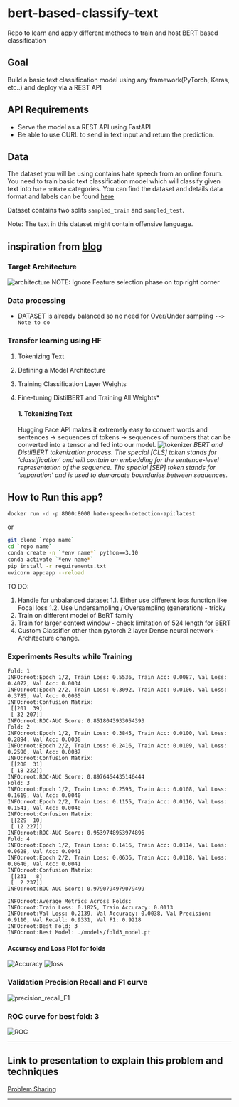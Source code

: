 # bert-based-classify-text
Repo to learn and apply different methods to train and host BERT based classification

## Goal
Build a basic text classification model using any framework(PyTorch, Keras, etc..) and deploy via a REST API

## API Requirements
- Serve the model as a REST API using FastAPI
- Be able to use CURL to send in text input and return the prediction.

## Data
The dataset you will be using contains hate speech from an online forum. You need to train basic text classification model which will classify given text into `hate` `noHate` categories. You can find the dataset and details data format and labels can be found [here](https://github.com/Vicomtech/hate-speech-dataset/tree/master)

Dataset contains two splits `sampled_train` and `sampled_test`.

Note: The text in this dataset might contain offensive language.


## inspiration from [blog](https://towardsdatascience.com/hugging-face-transformers-fine-tuning-distilbert-for-binary-classification-tasks-490f1d192379)

### Target Architecture
![architecture](./material4gh/sample_arch.png)
NOTE: Ignore Feature selection phase on top right corner


### Data processing
* DATASET is already balanced so no need for Over/Under sampling `--> Note to do`

### Transfer learning using HF
1. Tokenizing Text
2. Defining a Model Architecture
3. Training Classification Layer Weights
4. Fine-tuning DistilBERT and Training All Weights*

    #### 1. Tokenizing Text
    Hugging Face API makes it extremely easy to convert words and sentences → sequences of tokens → sequences of numbers that can be converted into a tensor and fed into our model.
    ![tokenizer](./material4gh/tokenizer.png)
    <i>BERT and DistilBERT tokenization process. The special [CLS] token stands for ‘classification’ and will contain an embedding for the sentence-level representation of the sequence. The special [SEP] token stands for ‘separation’ and is used to demarcate boundaries between sequences.</i>


## How to Run this app?
`docker run -d -p 8000:8000 hate-speech-detection-api:latest`

or 

```bash
git clone `repo name`
cd `repo name`
conda create -n `*env name*` python==3.10
conda activate `*env name*`
pip install -r requirements.txt
uvicorn app:app --reload
```

TO DO:
1. Handle for unbalanced dataset
1.1. Either use different loss function like Focal  loss
1.2. Use Undersampling / Oversampling (generation) - tricky
2. Train on different model of BeRT family
3. Train for larger context window - check limitation of 524 length for BERT
4. Custom Classifier other than pytorch 2 layer Dense neural network - Architecture change.

### Experiments Results while Training
```
Fold: 1
INFO:root:Epoch 1/2, Train Loss: 0.5536, Train Acc: 0.0087, Val Loss: 0.4072, Val Acc: 0.0034
INFO:root:Epoch 2/2, Train Loss: 0.3092, Train Acc: 0.0106, Val Loss: 0.3785, Val Acc: 0.0035
INFO:root:Confusion Matrix: 
 [[201  39]
 [ 32 207]]
INFO:root:ROC-AUC Score: 0.8518043933054393
Fold: 2
INFO:root:Epoch 1/2, Train Loss: 0.3845, Train Acc: 0.0100, Val Loss: 0.2894, Val Acc: 0.0038
INFO:root:Epoch 2/2, Train Loss: 0.2416, Train Acc: 0.0109, Val Loss: 0.2590, Val Acc: 0.0037
INFO:root:Confusion Matrix: 
 [[208  31]
 [ 18 222]]
INFO:root:ROC-AUC Score: 0.8976464435146444
Fold: 3
INFO:root:Epoch 1/2, Train Loss: 0.2593, Train Acc: 0.0108, Val Loss: 0.1619, Val Acc: 0.0040
INFO:root:Epoch 2/2, Train Loss: 0.1155, Train Acc: 0.0116, Val Loss: 0.1541, Val Acc: 0.0040
INFO:root:Confusion Matrix: 
 [[229  10]
 [ 12 227]]
INFO:root:ROC-AUC Score: 0.9539748953974896
Fold: 4
INFO:root:Epoch 1/2, Train Loss: 0.1416, Train Acc: 0.0114, Val Loss: 0.0628, Val Acc: 0.0041
INFO:root:Epoch 2/2, Train Loss: 0.0636, Train Acc: 0.0118, Val Loss: 0.0640, Val Acc: 0.0041
INFO:root:Confusion Matrix: 
 [[231   8]
 [  2 237]]
INFO:root:ROC-AUC Score: 0.9790794979079499

INFO:root:Average Metrics Across Folds:
INFO:root:Train Loss: 0.1825, Train Accuracy: 0.0113
INFO:root:Val Loss: 0.2139, Val Accuracy: 0.0038, Val Precision: 0.9110, Val Recall: 0.9331, Val F1: 0.9218
INFO:root:Best Fold: 3
INFO:root:Best Model: ./models/fold3_model.pt
```
#### Accuracy and Loss Plot for folds
![Accuracy](./material4gh/accuracy_plot.png) ![loss](./material4gh/loss_plot.png)

### Validation Precision Recall and F1 curve
![precision_recall_F1](./material4gh/precision_recall_f1_plot.png)
### ROC curve for best fold: 3
![ROC](./material4gh/roc_curve_fold3.png)

------------------

## Link to presentation to explain this problem and techniques
[Problem Sharing](DHL-sharing%20deck.pptx)

-------
